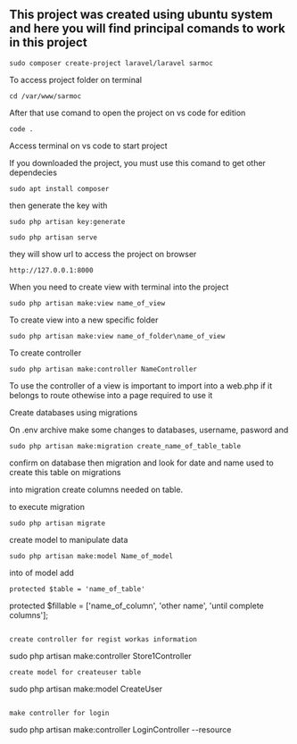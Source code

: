## This project was created using ubuntu system and here you will find principal comands to work in this project

```
sudo composer create-project laravel/laravel sarmoc
```

To access project folder on terminal

```
cd /var/www/sarmoc
```

After that use comand to open the project on vs code for edition

```
code .
```

Access terminal on vs code to start project

If you downloaded the project, you must use this comand to get other dependecies

```
sudo apt install composer
```

then generate the key with

```
sudo php artisan key:generate
```

```
sudo php artisan serve
```

they will show url to access the project on browser

```
http://127.0.0.1:8000
```

When you need to create view with terminal into the project

```
sudo php artisan make:view name_of_view
```

To create view into a new specific folder

```
sudo php artisan make:view name_of_folder\name_of_view
```

To create controller

```
sudo php artisan make:controller NameController
```

To use the controller of a view is important to import into a web.php if it belongs to route othewise into a page required to use it

Create databases using migrations

On .env archive make some changes to databases, username, pasword and

```
sudo php artisan make:migration create_name_of_table_table
```

confirm on database then migration and look for date and name used to create this table on migrations

into migration create columns needed on table.

to execute migration

```
sudo php artisan migrate
```

create model to manipulate data

```
sudo php artisan make:model Name_of_model
```

into of model add

```
protected $table = 'name_of_table'
```
protected $fillable = ['name_of_column', 'other name', 'until complete columns'];
```

create controller for regist workas information

```
sudo php artisan make:controller Store1Controller
```
create model for createuser table

```
sudo php artisan make:model CreateUser
```

make controller for login

```
sudo php artisan make:controller LoginController --resource



